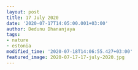 ```yaml
---
layout: post
title: 17 July 2020
date: '2020-07-17T14:05:00.001+03:00'
author: Dedunu Dhananjaya
tags:
- nature
- estonia
modified_time: '2020-07-18T14:06:55.427+03:00'
featured_image: 2020-07-17-17-july-2020.jpg
---
```

